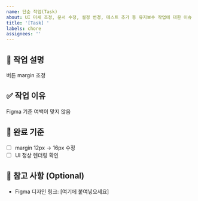 ```yaml
---
name: 단순 작업(Task)
about: UI 미세 조정, 문서 수정, 설정 변경, 테스트 추가 등 유지보수 작업에 대한 이슈
title: '[Task] '
labels: chore
assignees: ''
---
```


## 🧹 작업 설명

<!-- 어떤 단순 작업을 할 건지 한 줄로 작성해 주세요 -->

버튼 margin 조정

## ✅ 작업 이유

<!-- 왜 이 작업이 필요한지 간단히 설명해 주세요 -->

Figma 기준 여백이 맞지 않음

## 🌟 완료 기준

<!-- 완료 기준을 체크리스트 형태로 작성해 주세요 -->

- [ ] margin 12px → 16px 수정
- [ ] UI 정상 렌더링 확인

## 📌 참고 사항 (Optional)

<!-- 디자인 링크나 시안 등 참고할 자료가 있다면 작성해 주세요 -->

- Figma 디자인 링크: [여기에 붙여넣으세요]
